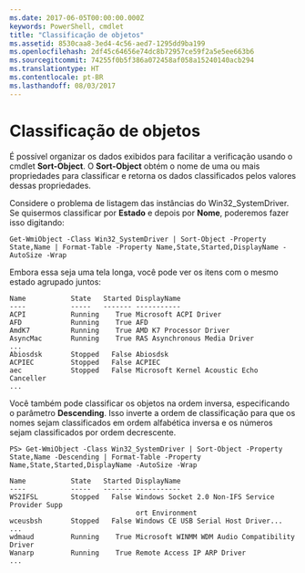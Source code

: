 ```yaml
---
ms.date: 2017-06-05T00:00:00.000Z
keywords: PowerShell, cmdlet
title: "Classificação de objetos"
ms.assetid: 8530caa8-3ed4-4c56-aed7-1295dd9ba199
ms.openlocfilehash: 2df45c64656e74dc8b72957ce59f2a5e5ee663b6
ms.sourcegitcommit: 74255f0b5f386a072458af058a15240140acb294
ms.translationtype: HT
ms.contentlocale: pt-BR
ms.lasthandoff: 08/03/2017
---
```

# <a name="sorting-objects"></a>Classificação de objetos
É possível organizar os dados exibidos para facilitar a verificação usando o cmdlet **Sort-Object**. O **Sort-Object** obtém o nome de uma ou mais propriedades para classificar e retorna os dados classificados pelos valores dessas propriedades.

Considere o problema de listagem das instâncias do Win32_SystemDriver. Se quisermos classificar por **Estado** e depois por **Nome**, poderemos fazer isso digitando:

```
Get-WmiObject -Class Win32_SystemDriver | Sort-Object -Property State,Name | Format-Table -Property Name,State,Started,DisplayName -AutoSize -Wrap
```

Embora essa seja uma tela longa, você pode ver os itens com o mesmo estado agrupado juntos:

```
Name           State   Started DisplayName
----           -----   ------- -----------
ACPI           Running    True Microsoft ACPI Driver
AFD            Running    True AFD
AmdK7          Running    True AMD K7 Processor Driver
AsyncMac       Running    True RAS Asynchronous Media Driver
...
Abiosdsk       Stopped   False Abiosdsk
ACPIEC         Stopped   False ACPIEC
aec            Stopped   False Microsoft Kernel Acoustic Echo Canceller
...
```

Você também pode classificar os objetos na ordem inversa, especificando o parâmetro **Descending**. Isso inverte a ordem de classificação para que os nomes sejam classificados em ordem alfabética inversa e os números sejam classificados por ordem decrescente.

```
PS> Get-WmiObject -Class Win32_SystemDriver | Sort-Object -Property State,Name -Descending | Format-Table -Property Name,State,Started,DisplayName -AutoSize -Wrap

Name           State   Started DisplayName
----           -----   ------- -----------
WS2IFSL        Stopped   False Windows Socket 2.0 Non-IFS Service Provider Supp
                               ort Environment
wceusbsh       Stopped   False Windows CE USB Serial Host Driver...
...
wdmaud         Running    True Microsoft WINMM WDM Audio Compatibility Driver
Wanarp         Running    True Remote Access IP ARP Driver
...
```

